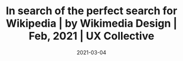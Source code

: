 ---
title: "In search of the perfect search for Wikipedia | by Wikimedia Design | Feb, 2021 | UX Collective"
date: 2021-03-04
externalLink: https://uxdesign.cc/in-search-of-the-perfect-search-for-wikipedia-136f86ac6168
---